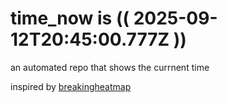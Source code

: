 # time_now is (( 2025-09-12T20:45:00.777Z ))

an automated repo that shows the currnent time

inspired by [breakingheatmap](https://github.com/breakingheatmap/breakingheatmap)